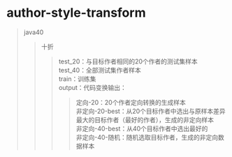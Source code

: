 # author-style-transform
> java40
>> 十折
>>>  test_20：与目标作者相同的20个作者的测试集样本  
>>>  test_40：全部测试集作者样本  
>>>  train：训练集  
>>>  output：代码变换输出：  
>>>> 定向-20：20个作者定向转换的生成样本  
>>>> 非定向-20-best：从20个目标作者中选出与原样本差异最大的目标作者（最好的作者），生成的非定向样本  
>>>> 非定向-40-best：从40个目标作者中选出最好的  
>>>> 非定向-40-随机：随机选取目标作者，生成的非定向数据样本  
